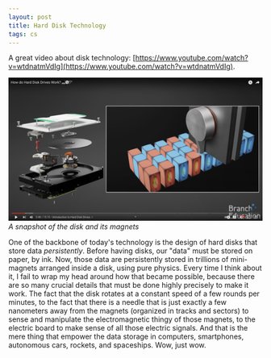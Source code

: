 ```yaml
---
layout: post
title: Hard Disk Technology
tags: cs
---
```


A great video about disk technology: [https://www.youtube.com/watch?v=wtdnatmVdIg](https://www.youtube.com/watch?v=wtdnatmVdIg).

![](/assets/disk.png)
*A snapshot of the disk and its magnets*

One of the backbone of today's technology is the design of hard disks that store data *persistently*. Before having disks, our "data" must be stored on paper, by ink. Now, those data are persistently stored in trillions of mini-magnets arranged inside a disk, using pure physics. Every time I think about it, I fail to wrap my head around how that became possible, because there are so many crucial details that must be done highly precisely to make it work. The fact that the disk rotates at a constant speed of a few rounds per minutes, to the fact that there is a needle that is just exactly a few nanometers away from the magnets (organized in tracks and sectors) to sense and manipulate the electromagnetic thingy of those magnets, to the electric board to make sense of all those electric signals. And that is the mere thing that empower the data storage in computers, smartphones, autonomous cars, rockets, and spaceships. Wow, just wow.